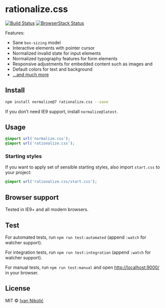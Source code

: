 # rationalize.css

[![Build Status][ci-img]][ci] [![BrowserStack Status][browserstack-img]][browserstack]

Features:

* Sane `box-sizing` model
* Interactive elements with pointer cursor
* Normalized invalid state for input elements
* Normalized typography features for form elements
* Responsive adjustments for embedded content such as images and
* Default colors for text and background
* […and much more](https://github.com/niksy/rationalize.css/blob/master/index.css)

## Install

```sh
npm install normalize@7 rationalize.css --save
```

If you don’t need IE9 support, install `normalize@latest`.

## Usage

```css
@import url('normalize.css');
@import url('rationalize.css');
```

### Starting styles

If you want to apply set of sensible starting styles, also import `start.css` to your project:

```css
@import url('rationalize.css/start.css');
```

## Browser support

Tested in IE9+ and all modern browsers.

## Test

For automated tests, run `npm run test:automated` (append `:watch` for watcher support).

For integration tests, run `npm run test:integration` (append `:watch` for watcher support).

For manual tests, run `npm run test:manual` and open <http://localhost:9000/> in your browser.

## License

MIT © [Ivan Nikolić](http://ivannikolic.com)

[ci]: https://travis-ci.org/niksy/rationalize.css
[ci-img]: https://travis-ci.org/niksy/rationalize.css.svg?branch=master
[browserstack]: https://www.browserstack.com/
[browserstack-img]: https://www.browserstack.com/automate/badge.svg?badge_key=VEhBZ0ZVMWliSGZzVExkcmZTUlBkaCs1bDdyRHllTmFRcXMzanJUd0tCaz0tLTErOGtUZDk1WHFzQjJrNW5tQUkyTnc9PQ==--41cb4dc771ca127384ccbc2b9e321b10e32f1957
[normalize]: https://necolas.github.io/normalize.css/
